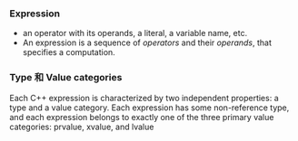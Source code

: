 ### Expression

- an operator with its operands, a literal, a variable name, etc.
- An expression is a sequence of *operators* and their *operands*, that specifies a computation.


###  Type 和 Value categories
Each C++ expression is characterized by two independent properties: a type and a value category. Each expression has some non-reference type, and each expression belongs to exactly one of the three primary value categories: prvalue, xvalue, and lvalue
